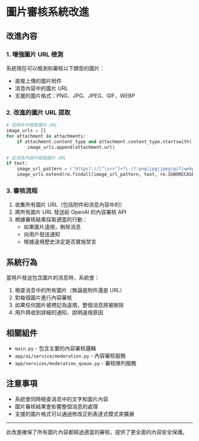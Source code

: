 # 圖片審核系統改進

## 改進內容

### 1. 增強圖片 URL 檢測

系統現在可以檢測和審核以下類型的圖片：
- 直接上傳的圖片附件
- 消息內容中的圖片 URL
- 支援的圖片格式：PNG、JPG、JPEG、GIF、WEBP

### 2. 改進的圖片 URL 提取

```python
# 從附件中提取圖片 URL
image_urls = []
for attachment in attachments:
    if attachment.content_type and attachment.content_type.startswith('image/'):
        image_urls.append(attachment.url)

# 從消息內容中提取圖片 URL
if text:
    image_url_pattern = r'https?://[^\s<>"]+?\.(?:png|jpg|jpeg|gif|webp)'
    image_urls.extend(re.findall(image_url_pattern, text, re.IGNORECASE))
```

### 3. 審核流程

1. 收集所有圖片 URL（包括附件和消息內容中的）
2. 將所有圖片 URL 發送給 OpenAI 的內容審核 API
3. 根據審核結果採取適當的行動：
   - 如果圖片違規，刪除消息
   - 向用戶發送通知
   - 根據違規歷史決定是否實施禁言

## 系統行為

當用戶發送包含圖片的消息時，系統會：
1. 檢查消息中的所有圖片（無論是附件還是 URL）
2. 對每個圖片進行內容審核
3. 如果任何圖片被標記為違規，整個消息將被刪除
4. 用戶將收到詳細的通知，說明違規原因

## 相關組件

- `main.py` - 包含主要的內容審核邏輯
- `app/ai/service/moderation.py` - 內容審核服務
- `app/services/moderation_queue.py` - 審核隊列服務

## 注意事項

- 系統會同時檢查消息中的文字和圖片內容
- 圖片審核結果會影響整個消息的處理
- 支援的圖片格式可以通過修改正則表達式模式來擴展

---

此改進確保了所有圖片內容都經過適當的審核，提供了更全面的內容安全保護。 